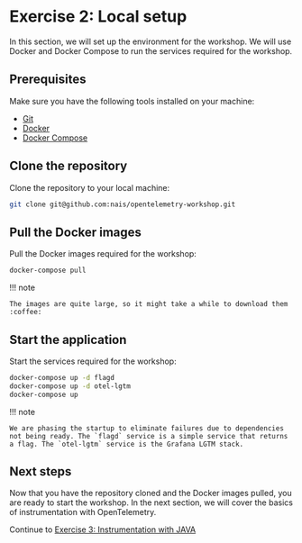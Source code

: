 # Exercise 2: Local setup

In this section, we will set up the environment for the workshop. We will use Docker and Docker Compose to run the services required for the workshop.

## Prerequisites

Make sure you have the following tools installed on your machine:

* [Git](https://git-scm.com/)
* [Docker](https://www.docker.com/)
* [Docker Compose](https://docs.docker.com/compose/)

## Clone the repository

Clone the repository to your local machine:

```bash
git clone git@github.com:nais/opentelemetry-workshop.git
```

## Pull the Docker images

Pull the Docker images required for the workshop:

```bash
docker-compose pull
```

!!! note

    The images are quite large, so it might take a while to download them :coffee:

## Start the application

Start the services required for the workshop:

```bash
docker-compose up -d flagd
docker-compose up -d otel-lgtm
docker-compose up
```

!!! note

    We are phasing the startup to eliminate failures due to dependencies not being ready. The `flagd` service is a simple service that returns a flag. The `otel-lgtm` service is the Grafana LGTM stack.

## Next steps

Now that you have the repository cloned and the Docker images pulled, you are ready to start the workshop. In the next section, we will cover the basics of instrumentation with OpenTelemetry.

Continue to [Exercise 3: Instrumentation with JAVA](./03-instrumentation.md)